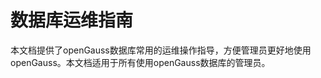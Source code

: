 # 数据库运维指南<a name="ZH-CN_TOPIC_0242381303"></a>

本文档提供了openGauss数据库常用的运维操作指导，方便管理员更好地使用openGauss。本文档适用于所有使用openGauss数据库的管理员。

